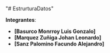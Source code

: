 "# EstrurturaDatos" 

**Integrantes**:
- **[Basurco Monrroy Luis Gonzalo]**
- **[Marquez Zuñiga Johan Leonardo]**
- **[Sanz Palomino Facundo Alejandro]**

